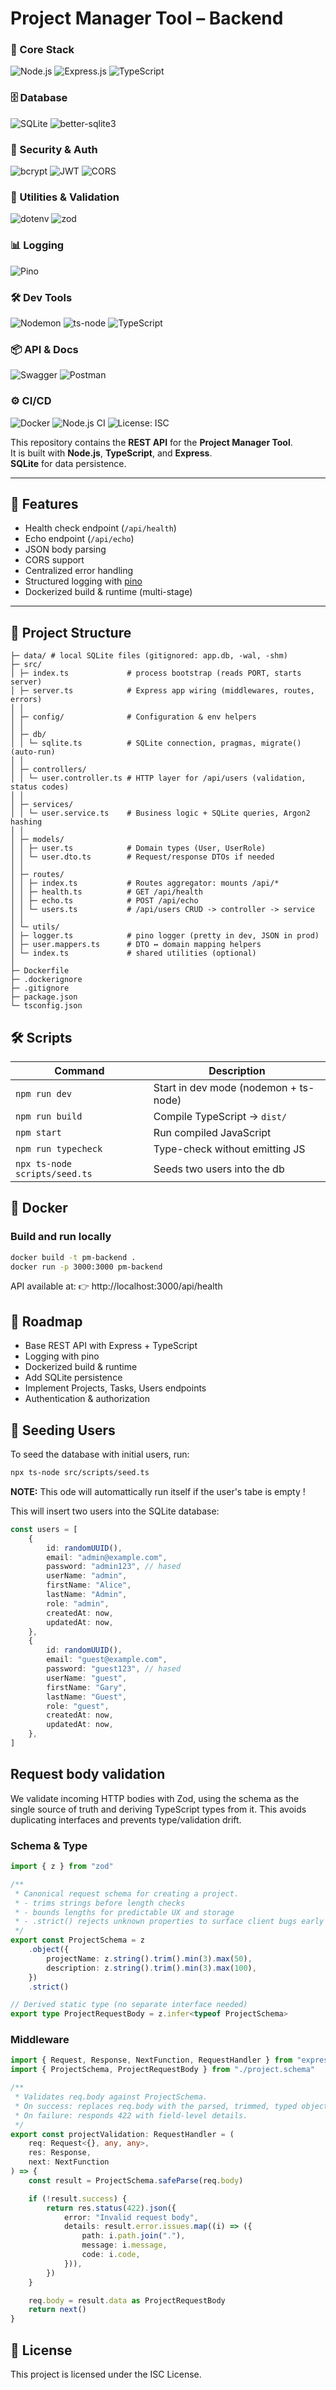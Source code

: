 # Project Manager Tool – Backend

### 🚀 Core Stack

![Node.js](https://img.shields.io/badge/Node.js-339933?style=for-the-badge&logo=node.js&logoColor=white)
![Express.js](https://img.shields.io/badge/Express.js-000000?style=for-the-badge&logo=express&logoColor=white)
![TypeScript](https://img.shields.io/badge/TypeScript-3178C6?style=for-the-badge&logo=typescript&logoColor=white)

### 🗄️ Database

![SQLite](https://img.shields.io/badge/SQLite-003B57?style=for-the-badge&logo=sqlite&logoColor=white)
![better-sqlite3](https://img.shields.io/badge/better--sqlite3-4479A1?style=for-the-badge&logo=sqlite&logoColor=white)

### 🔐 Security & Auth

![bcrypt](https://img.shields.io/badge/bcrypt-363636?style=for-the-badge&logo=keepassxc&logoColor=white)
![JWT](https://img.shields.io/badge/JWT-000000?style=for-the-badge&logo=jsonwebtokens&logoColor=white)
![CORS](https://img.shields.io/badge/CORS-005571?style=for-the-badge&logo=fastify&logoColor=white)

### 🧰 Utilities & Validation

![dotenv](https://img.shields.io/badge/dotenv-ECD53F?style=for-the-badge&logo=dotenv&logoColor=black)
![zod](https://img.shields.io/badge/zod-3068B7?style=for-the-badge&logo=typescript&logoColor=white)

### 📊 Logging

![Pino](https://img.shields.io/badge/Pino-FF6600?style=for-the-badge&logo=logstash&logoColor=white)

### 🛠️ Dev Tools

![Nodemon](https://img.shields.io/badge/Nodemon-76D04B?style=for-the-badge&logo=nodemon&logoColor=black)
![ts-node](https://img.shields.io/badge/ts--node-3178C6?style=for-the-badge&logo=ts-node&logoColor=white)
![TypeScript](https://img.shields.io/badge/TypeScript-5.x-blue?style=for-the-badge&logo=typescript&logoColor=white)

### 📦 API & Docs

![Swagger](https://img.shields.io/badge/Swagger-85EA2D?style=for-the-badge&logo=swagger&logoColor=black)
![Postman](https://img.shields.io/badge/Postman-FF6C37?style=for-the-badge&logo=postman&logoColor=white)

### ⚙️ CI/CD

![Docker](https://img.shields.io/badge/Docker-2496ED?style=for-the-badge&logo=docker&logoColor=white)
![Node.js CI](https://img.shields.io/badge/node-20.x-green)
![License: ISC](https://img.shields.io/badge/license-ISC-blue.svg)

This repository contains the **REST API** for the **Project Manager Tool**.  
It is built with **Node.js**, **TypeScript**, and **Express**.  
**SQLite** for data persistence.

---

## 🚀 Features

- Health check endpoint (`/api/health`)
- Echo endpoint (`/api/echo`)
- JSON body parsing
- CORS support
- Centralized error handling
- Structured logging with [pino](https://github.com/pinojs/pino)
- Dockerized build & runtime (multi-stage)

---

## 📂 Project Structure

```
├─ data/ # local SQLite files (gitignored: app.db, -wal, -shm)
├─ src/
│ ├─ index.ts             # process bootstrap (reads PORT, starts server)
│ ├─ server.ts            # Express app wiring (middlewares, routes, errors)
│ │
│ ├─ config/              # Configuration & env helpers
│ │
│ ├─ db/
│ │ └─ sqlite.ts          # SQLite connection, pragmas, migrate() (auto-run)
│ │
│ ├─ controllers/
│ │ └─ user.controller.ts # HTTP layer for /api/users (validation, status codes)
│ │
│ ├─ services/
│ │ └─ user.service.ts    # Business logic + SQLite queries, Argon2 hashing
│ │
│ ├─ models/
│ │ ├─ user.ts            # Domain types (User, UserRole)
│ │ └─ user.dto.ts        # Request/response DTOs if needed
│ │
│ ├─ routes/
│ │ ├─ index.ts           # Routes aggregator: mounts /api/*
│ │ ├─ health.ts          # GET /api/health
│ │ ├─ echo.ts            # POST /api/echo
│ │ └─ users.ts           # /api/users CRUD -> controller -> service
│ │
│ └─ utils/
│ ├─ logger.ts            # pino logger (pretty in dev, JSON in prod)
│ ├─ user.mappers.ts      # DTO ↔ domain mapping helpers
│ └─ index.ts             # shared utilities (optional)
│
├─ Dockerfile
├─ .dockerignore
├─ .gitignore
├─ package.json
└─ tsconfig.json
```

## 🛠️ Scripts

| Command                       | Description                           |
| ----------------------------- | ------------------------------------- |
| `npm run dev`                 | Start in dev mode (nodemon + ts-node) |
| `npm run build`               | Compile TypeScript → `dist/`          |
| `npm start`                   | Run compiled JavaScript               |
| `npm run typecheck`           | Type-check without emitting JS        |
| `npx ts-node scripts/seed.ts` | Seeds two users into the db           |

## 🐳 Docker

### Build and run locally

```bash
docker build -t pm-backend .
docker run -p 3000:3000 pm-backend
```

API available at:
👉 http://localhost:3000/api/health

## 📌 Roadmap

- Base REST API with Express + TypeScript
- Logging with pino
- Dockerized build & runtime
- Add SQLite persistence
- Implement Projects, Tasks, Users endpoints
- Authentication & authorization

## 🌱 Seeding Users

To seed the database with initial users, run:

```bash
npx ts-node src/scripts/seed.ts
```

**NOTE:** This ode will automattically run itself if the user's tabe is empty !

This will insert two users into the SQLite database:

```ts
const users = [
	{
		id: randomUUID(),
		email: "admin@example.com",
		password: "admin123", // hased
		userName: "admin",
		firstName: "Alice",
		lastName: "Admin",
		role: "admin",
		createdAt: now,
		updatedAt: now,
	},
	{
		id: randomUUID(),
		email: "guest@example.com",
		password: "guest123", // hased
		userName: "guest",
		firstName: "Gary",
		lastName: "Guest",
		role: "guest",
		createdAt: now,
		updatedAt: now,
	},
]
```

## Request body validation

We validate incoming HTTP bodies with Zod, using the schema as the single source of truth and deriving TypeScript types from it. This avoids duplicating interfaces and prevents type/validation drift.

### Schema & Type

```ts
import { z } from "zod"

/**
 * Canonical request schema for creating a project.
 * - trims strings before length checks
 * - bounds lengths for predictable UX and storage
 * - .strict() rejects unknown properties to surface client bugs early
 */
export const ProjectSchema = z
	.object({
		projectName: z.string().trim().min(3).max(50),
		description: z.string().trim().min(3).max(100),
	})
	.strict()

// Derived static type (no separate interface needed)
export type ProjectRequestBody = z.infer<typeof ProjectSchema>
```

### Middleware

```ts
import { Request, Response, NextFunction, RequestHandler } from "express"
import { ProjectSchema, ProjectRequestBody } from "./project.schema"

/**
 * Validates req.body against ProjectSchema.
 * On success: replaces req.body with the parsed, trimmed, typed object.
 * On failure: responds 422 with field-level details.
 */
export const projectValidation: RequestHandler = (
	req: Request<{}, any, any>,
	res: Response,
	next: NextFunction
) => {
	const result = ProjectSchema.safeParse(req.body)

	if (!result.success) {
		return res.status(422).json({
			error: "Invalid request body",
			details: result.error.issues.map((i) => ({
				path: i.path.join("."),
				message: i.message,
				code: i.code,
			})),
		})
	}

	req.body = result.data as ProjectRequestBody
	return next()
}
```

## 📜 License

This project is licensed under the ISC License.
